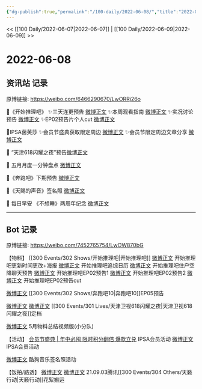 ```yaml
---
{"dg-publish":true,"permalink":"/100-daily/2022-06-08/","title":"2022-06-08"}
---
```



<< [[100 Daily/2022-06-07\|2022-06-07]] | [[100 Daily/2022-06-09\|2022-06-09]] >>

# 2022-06-08

## 资讯站 记录

原博链接: https://weibo.com/6466290670/LwORRj26o

 🌟《开始推理吧》
✨三天连更预告 [微博正文](https://m.weibo.cn/6466290670/4778028498682147)
✨本周观看指南 [微博正文](https://m.weibo.cn/6466290670/4778029769295028)
✨实况讨论预告 [微博正文](https://m.weibo.cn/6466290670/4778072958305501)
✨EP02预告片个人cut [微博正文](https://m.weibo.cn/6466290670/4778164024251130)

🌟IPSA茵芙莎
✨会员节盛典获取限定周边 [微博正文](https://m.weibo.cn/6466290670/4778200632656766)
✨会员节限定周边文章分享 [微博正文](https://m.weibo.cn/6466290670/4778072367173452)

🌟 “天津618闪耀之夜”预告[微博正文](https://m.weibo.cn/6466290670/4778075000932089)

🌟 五月月度一分钟盘点 [微博正文](https://m.weibo.cn/6466290670/4778201161143389)

🌟《奔跑吧》下期预告 [微博正文](https://m.weibo.cn/6466290670/4778029282232664)

🌟《天赐的声音》签名照 [微博正文](https://m.weibo.cn/6466290670/4778162930582044)

🌟 每日早安 《不想睡》两周年纪念 [微博正文](https://m.weibo.cn/6466290670/4778000501965449)

---
## Bot 记录

原博链接: https://weibo.com/7452765754/LwOW870bG

【物料】
[[300 Events/302 Shows/开始推理吧\|开始推理吧]]
[微博正文](https://m.weibo.cn/2162247381/4778025872790724) 开始推理吧更新时间更改+海报
[微博正文](https://m.weibo.cn/2162247381/4778028389630707) 开始推理吧追综日历
[微博正文](https://m.weibo.cn/2162247381/4778071163408309) 开始推理吧住户空降聊天预告
[微博正文](https://m.weibo.cn/2162247381/4778116348382473) 开始推理吧EP02预告1
[微博正文](https://m.weibo.cn/2162247381/4778116914875679) 开始推理吧EP02预告2
[微博正文](https://m.weibo.cn/6466290670/4778164024251130) 开始推理吧EP02预告cut

[微博正文](https://m.weibo.cn/5242381821/4778025885894331) [[300 Events/302 Shows/奔跑吧10\|奔跑吧10]]EP05预告

[微博正文](https://m.weibo.cn/2967529507/4778058579972352) [微博正文](https://m.weibo.cn/1905859287/4778048517573081) [[300 Events/301 Lives/天津卫视618闪耀之夜\|天津卫视618闪耀之夜]]定档

[微博正文](https://m.weibo.cn/5516625428/4778199391404563) 5月物料总结视频版(小分队)

【活动】
[会员节盛典 | 年中必囤 限时积分翻倍 爆款立兑](https://weibo.cn/sinaurl?u=https%3A%2F%2Fmp.weixin.qq.com%2Fs%2FlsdbBvGCqbqRTQMPLRUCOg) IPSA会员活动
[微博正文](https://m.weibo.cn/1851789841/4778178863697709) IPSA会员活动

[微博正文](https://m.weibo.cn/1665103091/4778139118997468) 酷狗音乐签名照活动

【饭拍/路透】
[微博正文](https://m.weibo.cn/6083110602/4778167120432429) [微博正文](https://m.weibo.cn/7495641082/4778171382107045) 21.09.03腾讯[[300 Events/304 Others/天籁行动\|天籁行动]]花絮搬运

